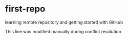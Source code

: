 # first-repo
learning remote repository and getting started with GitHub

This line was modified manually during conflict resolution.